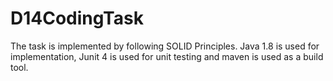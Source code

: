 # D14CodingTask

The task is implemented by following SOLID Principles. Java 1.8 is used for implementation, Junit 4 is used for unit testing and maven is used as a build tool.
